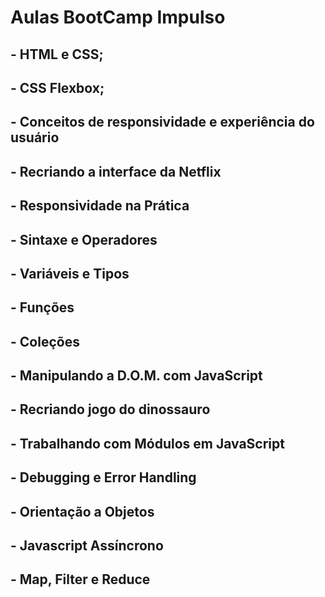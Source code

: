 # Aulas BootCamp Impulso

## - HTML e CSS;

## - CSS Flexbox;

## - Conceitos de responsividade e experiência do usuário

## - Recriando a interface da Netflix

## - Responsividade na Prática

## - Sintaxe e Operadores

## - Variáveis e Tipos

## - Funções

## - Coleções

## - Manipulando a D.O.M. com JavaScript

## - Recriando jogo do dinossauro

## - Trabalhando com Módulos em JavaScript

## - Debugging e Error Handling

## - Orientação a Objetos

## - Javascript Assíncrono

## - Map, Filter e Reduce











